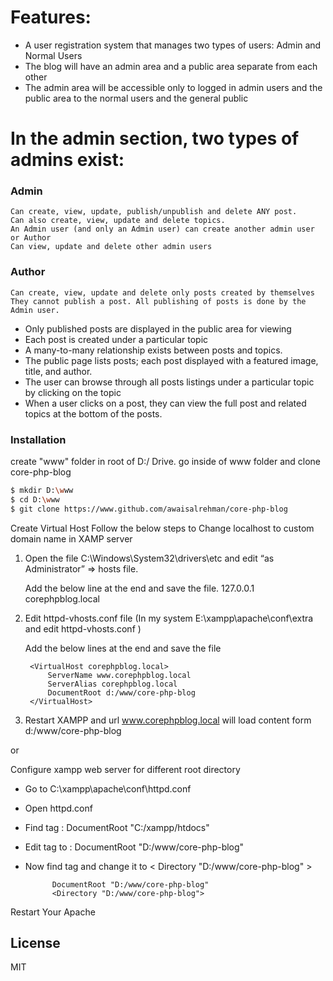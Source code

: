# Features:
- A user registration system that manages two types of users: Admin and Normal Users
- The blog will have an admin area and a public area separate from each other
- The admin area will be accessible only to logged in admin users and the public area to the normal users and the general public

# In the admin section, two types of admins exist:
### Admin
    Can create, view, update, publish/unpublish and delete ANY post.
    Can also create, view, update and delete topics.
    An Admin user (and only an Admin user) can create another admin user or Author
    Can view, update and delete other admin users
### Author
    Can create, view, update and delete only posts created by themselves
    They cannot publish a post. All publishing of posts is done by the Admin user.
- Only published posts are displayed in the public area for viewing
- Each post is created under a particular topic
- A many-to-many relationship exists between posts and topics.
- The public page lists posts; each post displayed with a featured image, title, and author.
- The user can browse through all posts listings under a particular topic by clicking on the topic
- When a user clicks on a post, they can view the full post and related topics at the bottom of the posts.

### Installation
create "www" folder in root of D:/ Drive.
go inside of www folder and clone core-php-blog

```sh
$ mkdir D:\www
$ cd D:\www
$ git clone https://www.github.com/awaisalrehman/core-php-blog
```

Create Virtual Host
Follow the below steps to Change localhost to custom domain name in XAMP server

1) Open the file C:\Windows\System32\drivers\etc and edit “as Administrator” => hosts file.

    Add the below line at the end and save the file.
    127.0.0.1 corephpblog.local

2) Edit httpd-vhosts.conf file (In my system E:\xampp\apache\conf\extra and edit httpd-vhosts.conf )

    Add the below lines at the end and save the file

        <VirtualHost corephpblog.local>
            ServerName www.corephpblog.local
            ServerAlias corephpblog.local
            DocumentRoot d:/www/core-php-blog
        </VirtualHost>
3) Restart XAMPP and url www.corephpblog.local will load content form d:/www/core-php-blog

or

Configure xampp web server for different root directory
    
- Go to C:\xampp\apache\conf\httpd.conf
- Open httpd.conf
- Find tag : DocumentRoot "C:/xampp/htdocs"
- Edit tag to : DocumentRoot "D:/www/core-php-blog"
- Now find tag and change it to < Directory "D:/www/core-php-blog" >
    
            DocumentRoot "D:/www/core-php-blog"
            <Directory "D:/www/core-php-blog">
Restart Your Apache


License
----

MIT
 
